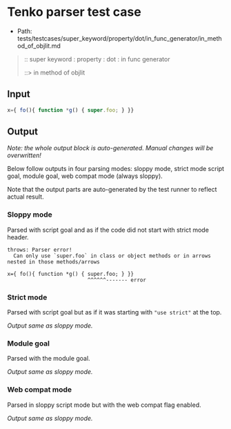 # Tenko parser test case

- Path: tests/testcases/super_keyword/property/dot/in_func_generator/in_method_of_objlit.md

> :: super keyword : property : dot : in func generator
>
> ::> in method of objlit

## Input

`````js
x={ fo(){ function *g() { super.foo; } }}
`````

## Output

_Note: the whole output block is auto-generated. Manual changes will be overwritten!_

Below follow outputs in four parsing modes: sloppy mode, strict mode script goal, module goal, web compat mode (always sloppy).

Note that the output parts are auto-generated by the test runner to reflect actual result.

### Sloppy mode

Parsed with script goal and as if the code did not start with strict mode header.

`````
throws: Parser error!
  Can only use `super.foo` in class or object methods or in arrows nested in those methods/arrows

x={ fo(){ function *g() { super.foo; } }}
                          ^^^^^^------- error
`````

### Strict mode

Parsed with script goal but as if it was starting with `"use strict"` at the top.

_Output same as sloppy mode._

### Module goal

Parsed with the module goal.

_Output same as sloppy mode._

### Web compat mode

Parsed in sloppy script mode but with the web compat flag enabled.

_Output same as sloppy mode._
